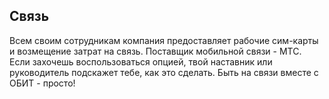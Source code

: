 ## Связь

Всем своим сотрудникам компания предоставляет рабочие сим-карты и возмещение затрат на связь.
Поставщик мобильной связи - МТС.
Если захочешь воспользоваться опцией, твой наставник или руководитель подскажет тебе, как это сделать. 
Быть на связи вместе с ОБИТ - просто!